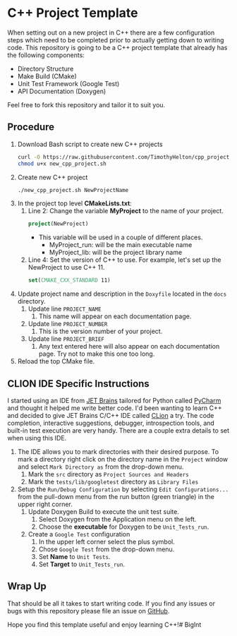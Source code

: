 # C++ Project Template
When setting out on a new project in C++ there are a few configuration steps
which need to be completed prior to actually getting down to writing code.
This repository is going to be a C++ project template that already has the
following components:

- Directory Structure
- Make Build (CMake)
- Unit Test Framework (Google Test)
- API Documentation (Doxygen)

Feel free to fork this repository and tailor it to suit you.

## Procedure
1. Download Bash script to create new C++ projects 
    ```bash
    curl -O https://raw.githubusercontent.com/TimothyHelton/cpp_project_template/master/new_cpp_project.sh
    chmod u+x new_cpp_project.sh
    ```
1. Create new C++ project
    ```bash
    ./new_cpp_project.sh NewProjectName
    ```
1. In the project top level **CMakeLists.txt**:
    1. Line 2: Change the variable **MyProject** to the name of your project.
        ```cmake
        project(NewProject)
        ```
        - This variable will be used in a couple of different places.
            - MyProject_run: will be the main executable name
            - MyProject_lib: will be the project library name
    1. Line 4: Set the version of C++ to use.  For example, let's set up the
    NewProject to use C++ 11.
        ```cmake
        set(CMAKE_CXX_STANDARD 11)
        ```
1. Update project name and description in the `Doxyfile` located in the `docs`
directory.
    1. Update line `PROJECT_NAME`
        1. This name will appear on each documentation page.
    1. Update line `PROJECT_NUMBER`
        1. This is the version number of your project.
    1. Update line `PROJECT_BRIEF`
        1. Any text entered here will also appear on each documentation page.
        Try not to make this one too long.
1. Reload the top CMake file.

## CLION IDE Specific Instructions
I started using an IDE from [JET Brains](https://www.jetbrains.com/) tailored
for Python called [PyCharm](https://www.jetbrains.com/pycharm/) and thought
it helped me write better code.
I'd been wanting to learn C++ and decided to give JET Brains C/C++ IDE called
[CLion](https://www.jetbrains.com/clion/) a try.
The code completion, interactive suggestions, debugger, introspection tools,
and built-in test execution are very handy.
There are a couple extra details to set when using this IDE.

1. The IDE allows you to mark directories with their desired purpose.
To mark a directory right click on the directory name in the `Project` window
and select `Mark Directory as` from the drop-down menu.
    1. Mark the `src` directory as `Project Sources and Headers`
    1. Mark the `tests/lib/googletest` directory as  `Library Files`
1. Setup the `Run/Debug Configuration` by selecting `Edit Configurations...`
from the pull-down menu from the run button (green triangle) in the upper right
corner.
    1. Update Doxygen Build to execute the unit test suite.
        1. Select Doxygen from the Application menu on the left.
        1. Choose the **executable** for Doxygen to be `Unit_Tests_run`.
    1. Create a `Google Test` configuration
        1. In the upper left corner select the plus symbol.
        1. Chose `Google Test` from the drop-down menu.
        1. Set **Name** to `Unit Tests`.
        1. Set **Target** to `Unit_Tests_run`.

## Wrap Up
That should be all it takes to start writing code.
If you find any issues or bugs with this repository please file an issue on
[GitHub](https://github.com/TimothyHelton/cpp_project_template/issues).

Hope you find this template useful and enjoy learning C++!# BigInt
